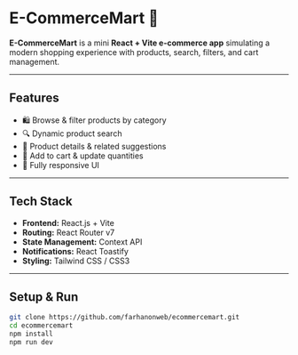 # E-CommerceMart 🛒

**E-CommerceMart** is a mini **React + Vite e-commerce app** simulating a modern shopping experience with products, search, filters, and cart management.

---

## Features

- 🛍 Browse & filter products by category  
- 🔍 Dynamic product search  
- 📄 Product details & related suggestions  
- 🛒 Add to cart & update quantities  
- 📱 Fully responsive UI  

---

## Tech Stack

- **Frontend:** React.js + Vite  
- **Routing:** React Router v7  
- **State Management:** Context API  
- **Notifications:** React Toastify  
- **Styling:** Tailwind CSS / CSS3  

---

## Setup & Run

```bash
git clone https://github.com/farhanonweb/ecommercemart.git
cd ecommercemart
npm install
npm run dev

